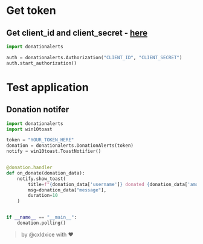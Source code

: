 # Get token
## Get client_id and client_secret - [here](https://www.donationalerts.com/application/clients)
```python
import donationalerts

auth = donationalerts.Authorization("CLIENT_ID", "CLIENT_SECRET")
auth.start_authorization()
```

# Test application
## Donation notifer
```python
import donationalerts
import win10toast

token = "YOUR_TOKEN_HERE"
donation = donationalerts.DonationAlerts(token)
notify = win10toast.ToastNotifier()


@donation.handler
def on_donate(donation_data):
    notify.show_toast(
        title=f"{donation_data['username']} donated {donation_data['amount']}{donation_data['currency']}!",
        msg=donation_data["message"],
        duration=10
    )


if __name__ == "__main__":
    donation.polling()
```

> by @cxldxice with ♥